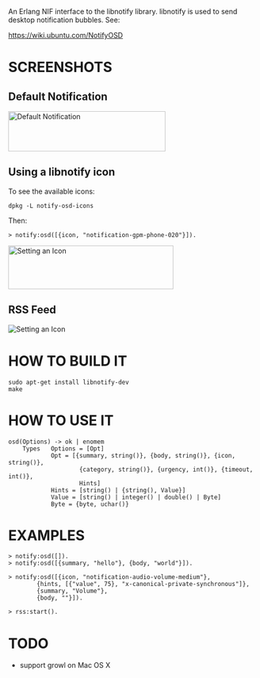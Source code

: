 
An Erlang NIF interface to the libnotify library. libnotify is used to
send desktop notification bubbles. See:

https://wiki.ubuntu.com/NotifyOSD


# SCREENSHOTS

## Default Notification

<img alt="Default Notification" src="http://ubuntuone.com/p/VlU/" width="317" height="81" />

## Using a libnotify icon

To see the available icons:

    dpkg -L notify-osd-icons

Then:

    > notify:osd([{icon, "notification-gpm-phone-020"}]).

<img alt="Setting an Icon" src="http://ubuntuone.com/p/VlV/" width="333" height="88" />

## RSS Feed

<img alt="Setting an Icon" src="http://ubuntuone.com/p/Vla/" />


# HOW TO BUILD IT

    sudo apt-get install libnotify-dev
    make

# HOW TO USE IT

    osd(Options) -> ok | enomem
        Types   Options = [Opt]
                Opt = [{summary, string()}, {body, string()}, {icon, string()},
                        {category, string()}, {urgency, int()}, {timeout, int()},
                        Hints]
                Hints = [string() | {string(), Value}]
                Value = [string() | integer() | double() | Byte]
                Byte = {byte, uchar()}


# EXAMPLES

    > notify:osd([]).
    > notify:osd([{summary, "hello"}, {body, "world"}]).
    
    > notify:osd([{icon, "notification-audio-volume-medium"},
            {hints, [{"value", 75}, "x-canonical-private-synchronous"]},
            {summary, "Volume"},
            {body, ""}]).
    
    > rss:start().

# TODO

* support growl on Mac OS X

